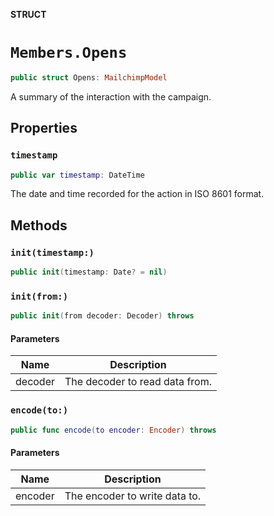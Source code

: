 **STRUCT**

# `Members.Opens`

```swift
public struct Opens: MailchimpModel
```

A summary of the interaction with the campaign.

## Properties
### `timestamp`

```swift
public var timestamp: DateTime
```

The date and time recorded for the action in ISO 8601 format.

## Methods
### `init(timestamp:)`

```swift
public init(timestamp: Date? = nil)
```

### `init(from:)`

```swift
public init(from decoder: Decoder) throws
```

#### Parameters

| Name | Description |
| ---- | ----------- |
| decoder | The decoder to read data from. |

### `encode(to:)`

```swift
public func encode(to encoder: Encoder) throws
```

#### Parameters

| Name | Description |
| ---- | ----------- |
| encoder | The encoder to write data to. |